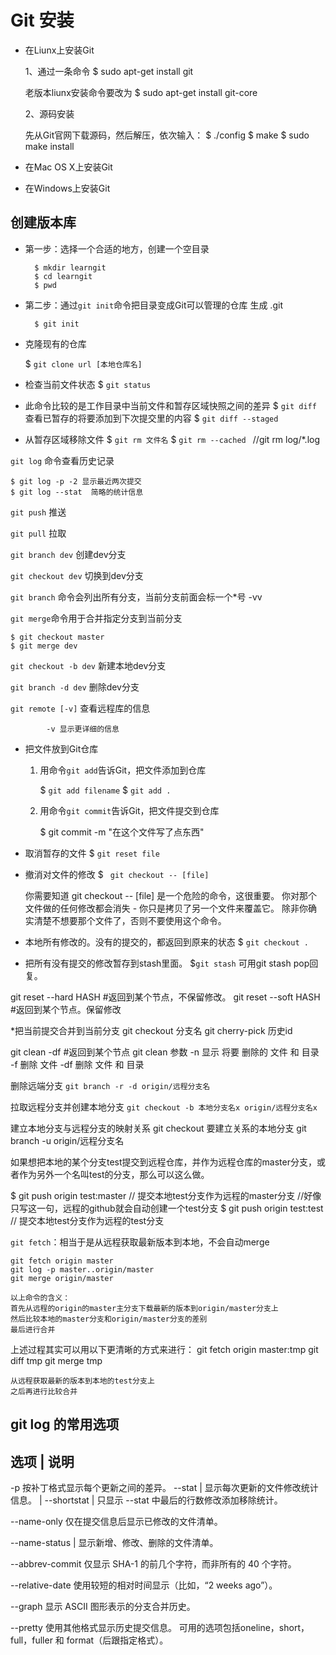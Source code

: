# Git 安装



- 在Liunx上安装Git
	
	1、通过一条命令
	 $ sudo apt-get install git
	
	 老版本liunx安装命令要改为
	 $ sudo apt-get install git-core
	
	2、源码安装

	 先从Git官网下载源码，然后解压，依次输入：
	 $ ./config
	 $ make
	 $ sudo make install

- 在Mac OS X上安装Git


- 在Windows上安装Git


## 创建版本库
	
* 第一步：选择一个合适的地方，创建一个空目录

		$ mkdir learngit
		$ cd learngit
		$ pwd
* 第二步：通过`git init`命令把目录变成Git可以管理的仓库 生成 .git 

		$ git init

* 克隆现有的仓库
	
	$ `git clone url [本地仓库名]`

* 检查当前文件状态
	$ `git status`

* 此命令比较的是工作目录中当前文件和暂存区域快照之间的差异
	$ `git diff`
查看已暂存的将要添加到下次提交里的内容
	$ `git diff --staged`
* 从暂存区域移除文件
	$ `git rm 文件名`
	$ `git rm --cached `   //git rm log/\*.log

`git log` 命令查看历史记录

	$ git log -p -2 显示最近两次提交
	$ git log --stat  简略的统计信息

`git push` 推送

`git pull` 拉取

`git branch dev` 创建dev分支

`git checkout dev` 切换到dev分支

 `git branch` 命令会列出所有分支，当前分支前面会标一个*号
 			-vv 

`git merge`命令用于合并指定分支到当前分支
	
	$ git checkout master
	$ git merge dev
	
`git checkout -b dev` 新建本地dev分支

`git branch -d dev` 删除dev分支

`git remote [-v]` 查看远程库的信息  
				
			-v 显示更详细的信息

* 把文件放到Git仓库
	
	1. 用命令`git add`告诉Git，把文件添加到仓库
		
		$ `git add filename`
		$ `git add .`
	2. 用命令`git commit`告诉Git，把文件提交到仓库
			
		$ git commit -m "在这个文件写了点东西" 

* 取消暂存的文件
	$ `git reset file`

* 撤消对文件的修改
	$ ` git checkout -- [file]`

	你需要知道 git checkout -- [file] 是一个危险的命令，这很重要。 你对那个文件做的任何修改都会消失 - 你只是拷贝了另一个文件来覆盖它。 除非你确实清楚不想要那个文件了，否则不要使用这个命令。


* 本地所有修改的。没有的提交的，都返回到原来的状态
	$ `git checkout .`

* 把所有没有提交的修改暂存到stash里面。
	$`git stash`
	可用git stash pop回复。

git reset --hard HASH #返回到某个节点，不保留修改。
git reset --soft HASH #返回到某个节点。保留修改

*把当前提交合并到当前分支
git checkout 分支名
git cherry-pick  历史id

git clean -df #返回到某个节点
git clean 参数
    -n 显示 将要 删除的 文件 和  目录
    -f 删除 文件
    -df 删除 文件 和 目录

删除远端分支
`git branch -r -d origin/远程分支名`


拉取远程分支并创建本地分支
`git checkout -b 本地分支名x origin/远程分支名x`

建立本地分支与远程分支的映射关系
git checkout 要建立关系的本地分支
git branch -u origin/远程分支名

 如果想把本地的某个分支test提交到远程仓库，并作为远程仓库的master分支，或者作为另外一个名叫test的分支，那么可以这么做。

$ git push origin test:master         // 提交本地test分支作为远程的master分支 //好像只写这一句，远程的github就会自动创建一个test分支
$ git push origin test:test              // 提交本地test分支作为远程的test分支



`git fetch`：相当于是从远程获取最新版本到本地，不会自动merge
    
	git fetch origin master
	git log -p master..origin/master
	git merge origin/master
	
	以上命令的含义：
   	首先从远程的origin的master主分支下载最新的版本到origin/master分支上
   	然后比较本地的master分支和origin/master分支的差别
   	最后进行合并

上述过程其实可以用以下更清晰的方式来进行：
	git fetch origin master:tmp
	git diff tmp 
	git merge tmp

    从远程获取最新的版本到本地的test分支上
   	之后再进行比较合并




 git log 的常用选项
------------------------------------------------------------
选项					|	说明
------------------------------------------------------------
-p 					按补丁格式显示每个更新之间的差异。
--stat 				|	显示每次更新的文件修改统计信息。
					|
--shortstat 		|	只显示 --stat 中最后的行数修改添加移除统计。

--name-only 			仅在提交信息后显示已修改的文件清单。

--name-status		|	显示新增、修改、删除的文件清单。

--abbrev-commit 		仅显示 SHA-1 的前几个字符，而非所有的 40 个字符。

--relative-date 		使用较短的相对时间显示（比如，“2 weeks ago”）。

--graph 				显示 ASCII 图形表示的分支合并历史。

--pretty 				使用其他格式显示历史提交信息。
						可用的选项包括oneline，short，full，fuller 和 format（后跟指定格式）。